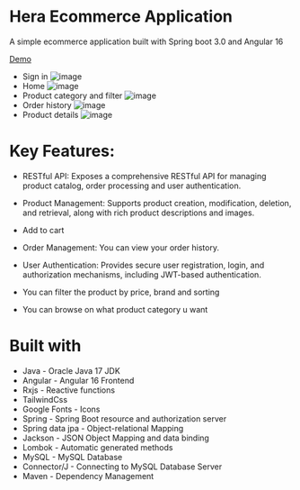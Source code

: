 # Hera Ecommerce Application
A simple ecommerce application built with Spring boot 3.0 and Angular 16

[Demo](https://link.com](https://www.youtube.com/watch?v=FMEM6ezVGGQ&t=103s&ab_channel=AaronBujatin))

- Sign in
![image](https://github.com/aaronbujatin/be-hera/assets/94673180/10f56b54-fa6a-4de9-8c1d-61fdb7930e9b)
- Home
![image](https://github.com/aaronbujatin/be-hera/assets/94673180/2821e9ee-ced4-4262-b8d3-f2f0c84f1b42)
- Product category and filter
![image](https://github.com/aaronbujatin/be-hera/assets/94673180/7bb07fdd-a1ad-4af2-aa2d-8a2c19f23621)
- Order history
![image](https://github.com/aaronbujatin/be-hera/assets/94673180/8a188e8f-3aec-4eb1-85b5-c088a29c2b21)
- Product details
![image](https://github.com/aaronbujatin/be-hera/assets/94673180/97a2e594-5ffc-4f8c-bcd5-90b0f59f4925)






# Key Features:

- RESTful API: Exposes a comprehensive RESTful API for managing product catalog, order processing and user authentication.

- Product Management: Supports product creation, modification, deletion, and retrieval, along with rich product descriptions and images.

- Add to cart 

- Order Management: You can view your order history.

- User Authentication: Provides secure user registration, login, and authorization mechanisms, including JWT-based authentication.

- You can filter the product by price, brand and sorting
  
- You can browse on what product category u want

# Built with
- Java - Oracle Java 17 JDK
- Angular - Angular 16 Frontend
- Rxjs - Reactive functions
- TailwindCss
- Google Fonts - Icons
- Spring - Spring Boot resource and authorization server
- Spring data jpa - Object-relational Mapping
- Jackson - JSON Object Mapping and data binding
- Lombok - Automatic generated methods
- MySQL - MySQL Database
- Connector/J - Connecting to MySQL Database Server
- Maven - Dependency Management

  
